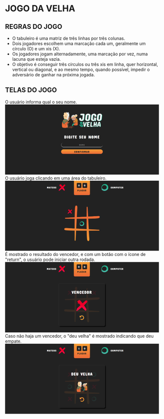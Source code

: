 # JOGO DA VELHA

## REGRAS DO JOGO
- O tabuleiro  é uma matriz  de três linhas por três colunas.
- Dois jogadores escolhem uma marcação cada um, geralmente um círculo (O) e um xis (X).
- Os jogadores jogam alternadamente, uma marcação por vez, numa lacuna que esteja vazia.
- O objetivo é conseguir três círculos ou três xis em linha, quer horizontal, vertical ou diagonal, e ao mesmo tempo, quando possível, impedir o adversário de ganhar na próxima jogada.

## TELAS DO JOGO
O usuário informa qual o seu nome.
![image](imagesGitHub/screen2.png)
O usuário joga clicando em uma área do tabuleiro.
![image](imagesGitHub/screen3.png)
É mostrado o resultado do vencedor, e com um botão com o ícone de "return", o usuário pode iniciar outra rodada.
![image](imagesGitHub/screen4.png)
Caso não haja um vencedor, o "deu velha" é mostrado indicando que deu empate.
![image](imagesGitHub/screen5.png)





